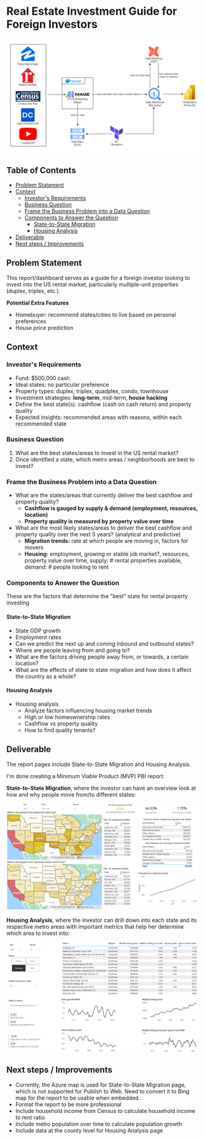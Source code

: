 # Real Estate Investment Guide for Foreign Investors
![REP Diagram](https://raw.githubusercontent.com/ntran0429/ntran0429.github.io/master/images/REP_Diagram.png)



## Table of Contents

* [Problem Statement](#problem-statement)
* [Context](#context)
  * [Investor's Requirements](#investors-requirements)
  * [Business Question](#business-question)
  * [Frame the Business Problem into a Data Question](#frame-the-business-problem-into-a-data-question)
  * [Components to Answer the Question](#components-to-answer-the-question)
    * [State-to-State Migration](#state-to-state-migration)
    * [Housing Analysis](#housing-analysis)
* [Deliverable](#deliverable)
* [Next steps / Improvements](#next-steps--improvements)

## Problem Statement

This report/dashboard serves as a guide for a foreign investor looking to invest into the US rental market, particularly multiple-unit properties (duplex, triplex, etc.).

**Potential Extra Features**
* Homebuyer: recommend states/cities to live based on personal preferences
* House price prediction

## Context

### Investor's Requirements

* Fund: $500,000 cash
* Ideal states: no particular preference
* Property types: duplex, triplex, quadplex, condo, townhouse
* Investment strategies: **long-term**, mid-term, **house hacking**
* Define the best state(s): cashflow (cash on cash return) and property quality
* Expected insights: recommended areas with reasons, within each recommended state

### Business Question

1. What are the best states/areas to invest in the US rental market?
2. Once identified a state, which metro areas / neighborhoods are best to invest?

### Frame the Business Problem into a Data Question

* What are the states/areas that currently deliver the best cashflow and property quality?
	+ **Cashflow is gauged by supply & demand (employment, resources, location)**
	+ **Property quality is measured by property value over time**
* What are the most likely states/areas to deliver the best cashflow and property quality over the next 5 years? (analytical and predictive)
	+ **Migration trends:** rate at which people are moving in, factors for movers
	+ **Housing:** employment, growing or stable job market?, resources, property value over time, supply: # rental properties available, demand: # people looking to rent

### Components to Answer the Question

These are the factors that determine the "best" state for rental property investing

#### State-to-State Migration

* State GDP growth
* Employment rates
* Can we predict the next up and coming inbound and outbound states?
* Where are people leaving from and going to?
* What are the factors driving people away from, or towards, a certain location?
* What are the effects of state to state migration and how does it affect the country as a whole?

#### Housing Analysis

* Housing analysis
	+ Analyze factors influencing housing market trends
	+ High or low homeownership rates
	+ Cashflow vs property quality
	+ How to find quality tenants?


## Deliverable

The report pages include State-to-State Migration and Housing Analysis.

I'm done creating a Minimum Viable Product (MVP) PBI report:

**State-to-State Migration**, where the investor can have an overview look at how and why people move from/to different states:

![migration](https://raw.githubusercontent.com/ntran0429/REP/main/images/migration-trends-page.PNG)

**Housing Analysis**, where the investor can drill down into each state and its respective metro areas with important metrics that help her determine which area to invest into:

![housing](https://raw.githubusercontent.com/ntran0429/REP/main/images/housing-page.PNG)


## Next steps / Improvements

* Currently, the Azure map is used for State-to-State Migration page, which is not supported for Publish to Web. Need to convert it to Bing map for the report to be usable when embedded.
* Format the report to be more professional
* Include household income from Census to calculate household income to rent ratio
* Include metro population over time to calculate population growth
* Include data at the county level for Housing Analysis page
